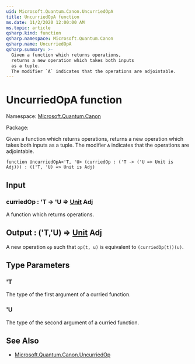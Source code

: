 ```yaml
---
uid: Microsoft.Quantum.Canon.UncurriedOpA
title: UncurriedOpA function
ms.date: 11/2/2020 12:00:00 AM
ms.topic: article
qsharp.kind: function
qsharp.namespace: Microsoft.Quantum.Canon
qsharp.name: UncurriedOpA
qsharp.summary: >-
  Given a function which returns operations,
  returns a new operation which takes both inputs
  as a tuple.
  The modifier `A` indicates that the operations are adjointable.
---
```


# UncurriedOpA function

Namespace: [Microsoft.Quantum.Canon](xref:Microsoft.Quantum.Canon)

Package: [](https://nuget.org/packages/)


Given a function which returns operations,returns a new operation which takes both inputsas a tuple.The modifier `A` indicates that the operations are adjointable.

```qsharp
function UncurriedOpA<'T, 'U> (curriedOp : ('T -> ('U => Unit is Adj))) : (('T, 'U) => Unit is Adj)
```


## Input

### curriedOp : 'T -> 'U => [Unit](xref:microsoft.quantum.lang-ref.unit) Adj

A function which returns operations.



## Output : ('T,'U) => [Unit](xref:microsoft.quantum.lang-ref.unit) Adj

A new operation `op` such that `op(t, u)` is equivalentto `(curriedOp(t))(u)`.

## Type Parameters

### 'T

The type of the first argument of a curried function.
### 'U

The type of the second argument of a curried function.

## See Also

- [Microsoft.Quantum.Canon.UncurriedOp](xref:Microsoft.Quantum.Canon.UncurriedOp)